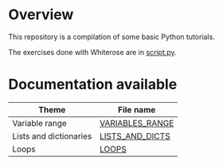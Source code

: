 # Overview

This repository is a compilation of some basic Python tutorials.

The exercises done with Whiterose are in [script.py](script.py).

# Documentation available

| Theme                  | File name                                    |
|------------------------|----------------------------------------------|
| Variable range         | [VARIABLES_RANGE](README/VARIABLE_RANGE.md)  |
| Lists and dictionaries | [LISTS_AND_DICTS](README/LISTS_AND_DICTS.md) |
| Loops                  | [LOOPS](README/LOOPS.md)                     |
